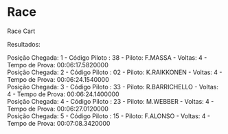 # Race
Race Cart

Resultados:<br />

Posição Chegada: 1 - Código Piloto : 38 - Piloto: F.MASSA - Voltas: 4 - Tempo de Prova: 00:06:17.5820000 <br />
Posição Chegada: 2 - Código Piloto : 02 - Piloto: K.RAIKKONEN - Voltas: 4 - Tempo de Prova: 00:06:24.1540000 <br />
Posição Chegada: 3 - Código Piloto : 33 - Piloto: R.BARRICHELLO - Voltas: 4 - Tempo de Prova: 00:06:24.1400000 <br />
Posição Chegada: 4 - Código Piloto : 23 - Piloto: M.WEBBER - Voltas: 4 - Tempo de Prova: 00:06:27.0120000 <br />
Posição Chegada: 5 - Código Piloto : 15 - Piloto: F.ALONSO - Voltas: 4 - Tempo de Prova: 00:07:08.3420000 <br />
